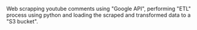 Web scrapping youtube comments using "Google API", performing "ETL" process using python and loading the scraped and transformed data to a "S3 bucket".
